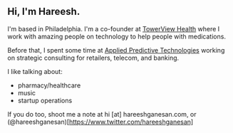 ## Hi, I'm Hareesh. 

I'm based in Philadelphia. I'm a co-founder at [TowerView Health](https://towerviewhealth.com) where I work with amazing people on technology to help people with medications.

Before that, I spent some time at [Applied Predictive Technologies](https://www.predictivetechnologies.com/en) working on strategic consulting for retailers, telecom, and banking.

I like talking about:
- pharmacy/healthcare
- music
- startup operations

If you do too, shoot me a note at hi [at] hareeshganesan.com, or (@hareeshganesan)[https://www.twitter.com/hareeshganesan]
